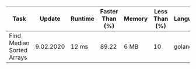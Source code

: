 <table>
	<thead>
		<tr>
			<th>Task</th>
			<th>Update</th>
			<th>Runtime</th>
			<th>Faster Than (%)</th>
			<th>Memory</th>
			<th>Less Than (%)</th>
			<th>Language</th>
		</tr>
	</thead>
	<tbody>
		<tr>
			<td> Find Median Sorted Arrays </td>
			<td> 9.02.2020 </td>
			<td> 12 ms </td>
			<td> 89.22 </td>
			<td> 6 MB </td>
			<td> 10 </td>
			<td> golang </td>
		</tr>
	</tbody>
</table>